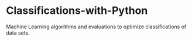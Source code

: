 # Classifications-with-Python
Machine Learning algorithms and evaluations to optimize classifications of data sets.
